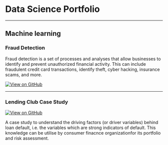 # Data Science Portfolio
---
## Machine learning

### Fraud Detection

Fraud detection is a set of processes and analyses that allow businesses to identify and prevent unauthorized financial activity. This can include fraudulent credit card transactions, identify theft, cyber hacking, insurance scams, and more.

[![View on GitHub](https://img.shields.io/badge/GitHub-View_on_GitHub-blue?logo=GitHub)](https://github.com/AntonyJohnSundar/fraud_detection)


---
### Lending Club Case Study

[![View on GitHub](https://img.shields.io/badge/GitHub-View_on_GitHub-blue?logo=GitHub)](https://github.com/AntonyJohnSundar/LendingClubCaseStudy)

A case study to understand the driving factors (or driver variables) behind loan default, i.e. the variables which are strong indicators of default.  This knowledge can be utilise by consumer finacnce organizationfor its portfolio and risk assessment. 


